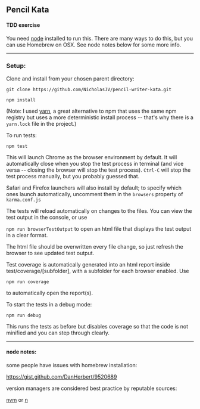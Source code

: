 ## Pencil Kata
#### TDD exercise

You need [node](https://nodejs.org/en/) installed to run this. There are many ways to do this, but you can use Homebrew on OSX.
See node notes below for some more info.

-----

### Setup:
Clone and install from your chosen parent directory:

`git clone https://github.com/NicholasJV/pencil-writer-kata.git`

`npm install`

(Note: I used [yarn](https://yarnpkg.com/en/), a great alternative to npm that uses the same npm registry but uses a more deterministic install process -- that's why there is a `yarn.lock` file in the project.)

To run tests:

`npm test`

This will launch Chrome as the browser environment by default. It will automatically close when you stop the test process in terminal (and vice versa -- closing the browser will stop the test process). `Ctrl-C` will stop the test process manually, but you probably guessed that.

Safari and Firefox launchers will also install by default; to specify which ones launch automatically, uncomment them in the `browsers` property of `karma.conf.js`

The tests will reload automatically on changes to the files. You can view the test output in the console, or use

`npm run browserTestOutput` to open an html file that displays the test output in a clear format.

The html file should be overwritten every file change, so just refresh the browser to see updated test output.

Test coverage is automatically generated into an html report inside test/coverage/[subfolder], with a subfolder for each browser enabled. Use

`npm run coverage`

to automatically open the report(s).

To start the tests in a debug mode:

`npm run debug`

This runs the tests as before but disables coverage so that the code is not minified and you can step through clearly.

-----

#### node notes:

some people have issues with homebrew installation:

https://gist.github.com/DanHerbert/9520689

version managers are considered best practice by reputable sources:

[nvm](https://github.com/creationix/nvm/) or [n](https://www.npmjs.com/package/n2)
